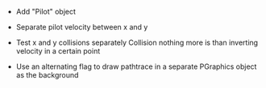 - Add "Pilot" object
- Separate pilot velocity between x and y
- Test x and y collisions separately
  Collision nothing more is than inverting velocity in a certain point

- Use an alternating flag to draw pathtrace in a separate PGraphics object as the background
